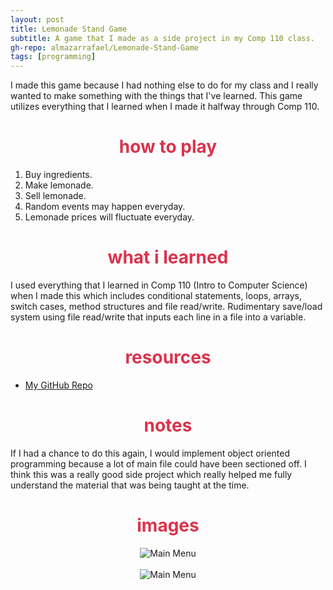 ```yaml
---
layout: post
title: Lemonade Stand Game
subtitle: A game that I made as a side project in my Comp 110 class.
gh-repo: almazarrafael/Lemonade-Stand-Game
tags: [programming]
---
```

I made this game because I had nothing else to do for my class and I really wanted to make something with the things that I've learned. This game utilizes everything that I learned when I made it halfway through Comp 110.

<h1> <center> <font color="#DB324D"> how to play </font> </center> </h1>

1. Buy ingredients.
2. Make lemonade.
3. Sell lemonade.
4. Random events may happen everyday.
5. Lemonade prices will fluctuate everyday.

<h1> <center> <font color="#DB324D"> what i learned </font> </center> </h1>

I used everything that I learned in Comp 110 (Intro to Computer Science) when I made this which includes conditional statements, loops, arrays, switch cases, method structures and file read/write.
Rudimentary save/load system using file read/write that inputs each line in a file into a variable.

<h1> <center> <font color="#DB324D"> resources </font> </center> </h1>

- [My GitHub Repo](https://github.com/almazarrafael/Lemonade-Stand-Game)

<h1> <center> <font color="#DB324D"> notes </font> </center> </h1>

If I had a chance to do this again, I would implement object oriented programming because a lot of main file could have been sectioned off. I think this was a really good side project which really helped me fully understand the material that was being taught at the time.

<h1> <center> <font color="#DB324D"> images </font> </center> </h1>
<center>
<img src="https://cdn.discordapp.com/attachments/563284597488615434/579112612004888597/lemonadestandgame.PNG" alt="Main Menu">
<br>
<br>
<img src="https://cdn.discordapp.com/attachments/563284597488615434/579112620540428288/lemonadestandgame1.PNG" alt="Main Menu">
</center>
